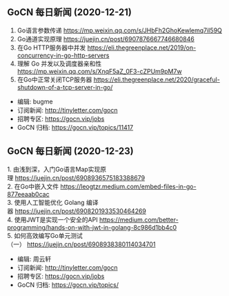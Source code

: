 ## GoCN 每日新闻 (2020-12-21)

1. Go语言参数传递 https://mp.weixin.qq.com/s/JHbFh2GhoKewlemq7iI59Q
2. Go通道实现原理 https://juejin.cn/post/6907876667746680846
3. 在Go HTTP服务器中并发 https://eli.thegreenplace.net/2019/on-concurrency-in-go-http-servers
4. 理解 Go 并发以及调度器亲和性 https://mp.weixin.qq.com/s/XnqF5aZ_0F3-cZPUm9pM7w
5. 在Go中正常关闭TCP服务器 https://eli.thegreenplace.net/2020/graceful-shutdown-of-a-tcp-server-in-go/

* 编辑: bugme
* 订阅新闻: http://tinyletter.com/gocn
* 招聘专区: https://gocn.vip/jobs
* GoCN 归档: https://gocn.vip/topics/11417

## GoCN 每日新闻 (2020-12-23)

1. 由浅到深，入门Go语言Map实现原理 https://juejin.cn/post/6908936575183388679  
2. 在Go中嵌入文件 https://leogtzr.medium.com/embed-files-in-go-877eeaab0cac  
3. 使用人工智能优化 Golang 编译器 https://juejin.cn/post/6908201933530464269  
4. 使用JWT是实现一个安全的API https://medium.com/better-programming/hands-on-with-jwt-in-golang-8c986d1bb4c0  
5. 如何高效编写Go单元测试（一） https://juejin.cn/post/6908938380114034701  

* 编辑: 周云轩
* 订阅新闻: http://tinyletter.com/gocn
* 招聘专区: https://gocn.vip/jobs
* GoCN 归档: https://gocn.vip/topics/
